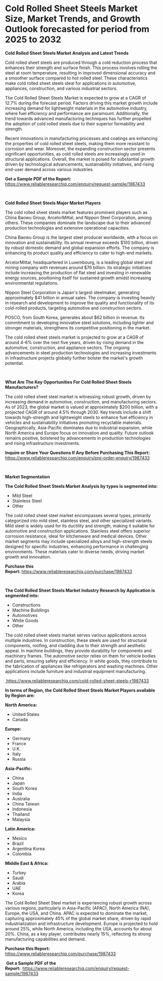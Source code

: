 <p><h1>Cold Rolled Sheet Steels Market Size, Market Trends, and Growth Outlook forecasted for period from 2025 to 2032</h1></p><p><strong>Cold Rolled Sheet Steels Market Analysis and Latest Trends</strong></p>
<p><p>Cold rolled sheet steels are produced through a cold reduction process that enhances their strength and surface finish. This process involves rolling the steel at room temperature, resulting in improved dimensional accuracy and a smoother surface compared to hot rolled steel. These characteristics make cold rolled sheet steels ideal for applications in automotive, appliances, construction, and various industrial sectors.</p><p>The Cold Rolled Sheet Steels Market is expected to grow at a CAGR of 12.7% during the forecast period. Factors driving this market growth include increasing demand for lightweight materials in the automotive industry, where fuel efficiency and performance are paramount. Additionally, the trend towards advanced manufacturing techniques has further propelled the adoption of cold rolled steels due to their superior formability and strength.</p><p>Recent innovations in manufacturing processes and coatings are enhancing the properties of cold rolled sheet steels, making them more resistant to corrosion and wear. Moreover, the expanding construction sector presents significant opportunities, as cold rolled steels are increasingly used in structural applications. Overall, the market is poised for substantial growth driven by technological advancements, sustainability initiatives, and rising end-user demand across various industries.</p></p>
<p><strong>Get a Sample PDF of the Report:&nbsp;</strong> <a href="https://www.reliableresearchiq.com/enquiry/request-sample/1987433?utm_campaign=3008&utm_medium=2&utm_source=Github&utm_content=ia&utm_term=15042025&utm_id=cold-rolled-sheet-steels">https://www.reliableresearchiq.com/enquiry/request-sample/1987433</a></p>
<p>&nbsp;</p>
<p><strong>Cold Rolled Sheet Steels Major Market Players</strong></p>
<p><p>The cold rolled sheet steels market features prominent players such as China Baowu Group, ArcelorMittal, and Nippon Steel Corporation, among others. These companies dominate the landscape due to their advanced production technologies and extensive operational capacities.</p><p>China Baowu Group is the largest steel producer worldwide, with a focus on innovation and sustainability. Its annual revenue exceeds $100 billion, driven by robust domestic demand and global expansion efforts. The company is enhancing its product quality and efficiency to cater to high-end markets.</p><p>ArcelorMittal, headquartered in Luxembourg, is a leading global steel and mining company with revenues around $76 billion. Its strategic initiatives include increasing the production of flat steel and investing in renewable energy sources, positioning itself for sustained growth amidst increasing environmental regulations.</p><p>Nippon Steel Corporation is Japan's largest steelmaker, generating approximately $41 billion in annual sales. The company is investing heavily in research and development to improve the quality and functionality of its cold-rolled products, targeting automotive and construction sectors.</p><p>POSCO, from South Korea, generates about $62 billion in revenue. Its commitment to developing innovative steel solutions, including lighter and stronger materials, strengthens its competitive positioning in the market.</p><p>The cold rolled sheet steels market is projected to grow at a CAGR of around 4-6% over the next five years, driven by rising demand in the automotive, construction, and appliance sectors. The ongoing advancements in steel production technologies and increasing investments in infrastructure projects globally further bolster the market's growth potential.</p></p>
<p>&nbsp;</p>
<p><strong>What Are The Key Opportunities For Cold Rolled Sheet Steels Manufacturers?</strong></p>
<p><p>The cold rolled sheet steel market is witnessing robust growth, driven by increasing demand in automotive, construction, and manufacturing sectors. As of 2023, the global market is valued at approximately $200 billion, with a projected CAGR of around 4.5% through 2030. Key trends include a shift towards high-strength and lightweight steels to enhance fuel efficiency in vehicles and sustainability initiatives promoting recyclable materials. Geographically, Asia-Pacific dominates due to industrial expansion, while North America and Europe focus on innovation and quality. Future outlook remains positive, bolstered by advancements in production technologies and rising infrastructure investments.</p></p>
<p><strong>Inquire or Share Your Questions If Any Before Purchasing This Report:</strong> <a href="https://www.reliableresearchiq.com/enquiry/pre-order-enquiry/1987433?utm_campaign=3008&utm_medium=2&utm_source=Github&utm_content=ia&utm_term=15042025&utm_id=cold-rolled-sheet-steels">https://www.reliableresearchiq.com/enquiry/pre-order-enquiry/1987433</a></p>
<p>&nbsp;</p>
<p><strong>Market Segmentation</strong></p>
<p><strong>The Cold Rolled Sheet Steels Market Analysis by types is segmented into:</strong></p>
<p><ul><li>Mild Steel</li><li>Stainless Steel</li><li>Other</li></ul></p>
<p><p>The cold rolled sheet steel market encompasses several types, primarily categorized into mild steel, stainless steel, and other specialized variants. Mild steel is widely used for its ductility and strength, making it suitable for automotive and construction applications. Stainless steel offers superior corrosion resistance, ideal for kitchenware and medical devices. Other market segments may include specialized alloys and high-strength steels designed for specific industries, enhancing performance in challenging environments. These materials cater to diverse needs, driving market growth and innovation.</p></p>
<p><strong>Purchase this Report:&nbsp;</strong><a href="https://www.reliableresearchiq.com/purchase/1987433?utm_campaign=3008&utm_medium=2&utm_source=Github&utm_content=ia&utm_term=15042025&utm_id=cold-rolled-sheet-steels">https://www.reliableresearchiq.com/purchase/1987433</a></p>
<p>&nbsp;</p>
<p><strong>The Cold Rolled Sheet Steels Market Industry Research by Application is segmented into:</strong></p>
<p><ul><li>Constructions</li><li>Machine Buildings</li><li>Automotives</li><li>White Goods</li><li>Other</li></ul></p>
<p><p>The cold rolled sheet steels market serves various applications across multiple industries. In construction, these steels are used for structural components, roofing, and cladding due to their strength and aesthetic appeal. In machine buildings, they provide durability for components and machinery frames. The automotive sector relies on them for vehicle bodies and parts, ensuring safety and efficiency. In white goods, they contribute to the fabrication of appliances like refrigerators and washing machines. Other applications include furniture and industrial equipment manufacturing.</p></p>
<p><a href="https://www.reliableresearchiq.com/cold-rolled-sheet-steels-r1987433?utm_campaign=3008&utm_medium=2&utm_source=Github&utm_content=ia&utm_term=15042025&utm_id=cold-rolled-sheet-steels">&nbsp;https://www.reliableresearchiq.com/cold-rolled-sheet-steels-r1987433</a></p>
<p><strong>In terms of Region, the Cold Rolled Sheet Steels Market Players available by Region are:</strong></p>
<p>
    <p> <strong> North America: </strong>
        <ul>
            <li>United States</li>
            <li>Canada</li>
        </ul>
        </p> 
    <p> <strong> Europe: </strong>
        <ul>
            <li>Germany</li>
            <li>France</li>
            <li>U.K.</li>
            <li>Italy</li>
            <li>Russia</li>
        </ul>
        </p> 
    <p> <strong> Asia-Pacific: </strong>
        <ul>
            <li>China</li>
            <li>Japan</li>
            <li>South Korea</li>
            <li>India</li>
            <li>Australia</li>
            <li>China Taiwan</li>
            <li>Indonesia</li>
            <li>Thailand</li>
            <li>Malaysia</li>
        </ul>
        </p> 
    <p> <strong> Latin America: </strong>
        <ul>
            <li>Mexico</li>
            <li>Brazil</li>
            <li>Argentina Korea</li>
            <li>Colombia</li>
        </ul>
        </p> 
    <p> <strong> Middle East & Africa: </strong>
        <ul>
            <li>Turkey</li>
            <li>Saudi</li>
            <li>Arabia</li>
            <li>UAE</li>
            <li>Korea</li>
        </ul>
    </p>
    </p>
<p><p>The Cold Rolled Sheet Steel market is experiencing robust growth across various regions, particularly in Asia-Pacific (APAC), North America (NA), Europe, the USA, and China. APAC is expected to dominate the market, capturing approximately 45% of the global market share, driven by rapid industrialization and infrastructure development. Europe is projected to hold around 25%, while North America, including the USA, accounts for about 20%. China, as a key player, contributes nearly 15%, reflecting its strong manufacturing capabilities and demand.</p></p>
<p><strong>Purchase this Report: </strong><a href="https://www.reliableresearchiq.com/purchase/1987433?utm_campaign=3008&utm_medium=2&utm_source=Github&utm_content=ia&utm_term=15042025&utm_id=cold-rolled-sheet-steels">https://www.reliableresearchiq.com/purchase/1987433</a></p>
<p>&nbsp;<strong>Get a Sample PDF of the Report:&nbsp;&nbsp;</strong><a href="https://www.reliableresearchiq.com/enquiry/request-sample/1987433?utm_campaign=3008&utm_medium=2&utm_source=Github&utm_content=ia&utm_term=15042025&utm_id=cold-rolled-sheet-steels">https://www.reliableresearchiq.com/enquiry/request-sample/1987433</a></p>
<p><strong></strong></p>
<p><p></p><p></p><p></p></p>
